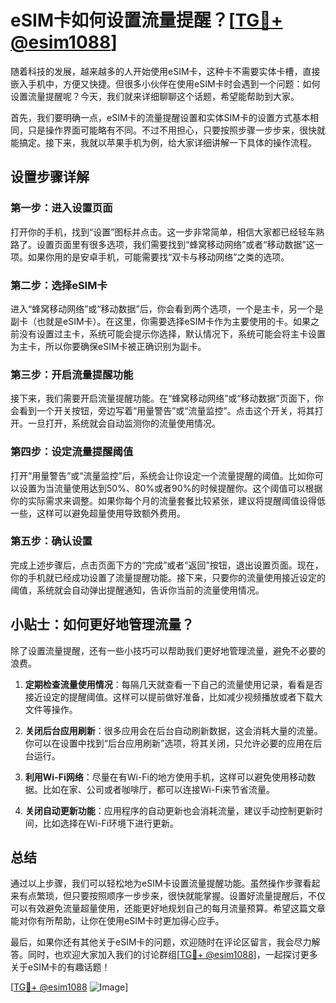 # eSIM卡如何设置流量提醒？[[TG💪+ @esim1088](https://t.me/s/esim1088)]

随着科技的发展，越来越多的人开始使用eSIM卡，这种卡不需要实体卡槽，直接嵌入手机中，方便又快捷。但很多小伙伴在使用eSIM卡时会遇到一个问题：如何设置流量提醒呢？今天，我们就来详细聊聊这个话题，希望能帮助到大家。

首先，我们要明确一点，eSIM卡的流量提醒设置和实体SIM卡的设置方式基本相同，只是操作界面可能略有不同。不过不用担心，只要按照步骤一步步来，很快就能搞定。接下来，我就以苹果手机为例，给大家详细讲解一下具体的操作流程。

## 设置步骤详解

### 第一步：进入设置页面

打开你的手机，找到“设置”图标并点击。这一步非常简单，相信大家都已经轻车熟路了。设置页面里有很多选项，我们需要找到“蜂窝移动网络”或者“移动数据”这一项。如果你用的是安卓手机，可能需要找“双卡与移动网络”之类的选项。

### 第二步：选择eSIM卡

进入“蜂窝移动网络”或“移动数据”后，你会看到两个选项，一个是主卡，另一个是副卡（也就是eSIM卡）。在这里，你需要选择eSIM卡作为主要使用的卡。如果之前没有设置过主卡，系统可能会提示你选择，默认情况下，系统可能会将主卡设置为主卡，所以你要确保eSIM卡被正确识别为副卡。

### 第三步：开启流量提醒功能

接下来，我们需要开启流量提醒功能。在“蜂窝移动网络”或“移动数据”页面下，你会看到一个开关按钮，旁边写着“用量警告”或“流量监控”。点击这个开关，将其打开。一旦打开，系统就会自动监测你的流量使用情况。

### 第四步：设定流量提醒阈值

打开“用量警告”或“流量监控”后，系统会让你设定一个流量提醒的阈值。比如你可以设置为当流量使用达到50%、80%或者90%的时候提醒你。这个阈值可以根据你的实际需求来调整。如果你每个月的流量套餐比较紧张，建议将提醒阈值设得低一些，这样可以避免超量使用导致额外费用。

### 第五步：确认设置

完成上述步骤后，点击页面下方的“完成”或者“返回”按钮，退出设置页面。现在，你的手机就已经成功设置了流量提醒功能。接下来，只要你的流量使用接近设定的阈值，系统就会自动弹出提醒通知，告诉你当前的流量使用情况。

## 小贴士：如何更好地管理流量？

除了设置流量提醒，还有一些小技巧可以帮助我们更好地管理流量，避免不必要的浪费。

1. **定期检查流量使用情况**：每隔几天就查看一下自己的流量使用记录，看看是否接近设定的提醒阈值。这样可以提前做好准备，比如减少视频播放或者下载大文件等操作。

2. **关闭后台应用刷新**：很多应用会在后台自动刷新数据，这会消耗大量的流量。你可以在设置中找到“后台应用刷新”选项，将其关闭，只允许必要的应用在后台运行。

3. **利用Wi-Fi网络**：尽量在有Wi-Fi的地方使用手机，这样可以避免使用移动数据。比如在家、公司或者咖啡厅，都可以连接Wi-Fi来节省流量。

4. **关闭自动更新功能**：应用程序的自动更新也会消耗流量，建议手动控制更新时间，比如选择在Wi-Fi环境下进行更新。

## 总结

通过以上步骤，我们可以轻松地为eSIM卡设置流量提醒功能。虽然操作步骤看起来有点繁琐，但只要按照顺序一步步来，很快就能掌握。设置好流量提醒后，不仅可以有效避免流量超量使用，还能更好地规划自己的每月流量预算。希望这篇文章能对你有所帮助，让你在使用eSIM卡时更加得心应手。

最后，如果你还有其他关于eSIM卡的问题，欢迎随时在评论区留言，我会尽力解答。同时，也欢迎大家加入我们的讨论群组[[TG💪+ @esim1088](https://t.me/s/esim1088)]，一起探讨更多关于eSIM卡的有趣话题！

[[TG💪+ @esim1088](https://t.me/s/esim1088) ![Image](https://i.postimg.cc/4NQfJmqS/Snipaste-2025-05-13-00-14-12.png)]